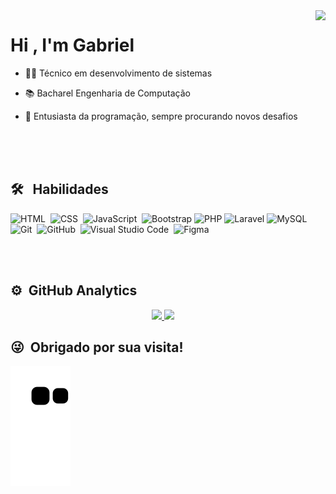 
<img align="right"  height="550em" src="https://user-images.githubusercontent.com/85001629/236582252-12189a05-f4fe-45c6-8d3e-d2aeb8efd628.png"/>
<h1 align="left">Hi , I'm Gabriel</h1>



- 👨‍🎓 Técnico em desenvolvimento de sistemas

- 📚 Bacharel Engenharia de Computação

- 💬 Entusiasta da programação, sempre procurando novos desafios

<br><br><br>

## 🛠 &nbsp; Habilidades

![HTML](https://img.shields.io/badge/-HTML-05122A?style=flat&logo=HTML5)&nbsp;
![CSS](https://img.shields.io/badge/-CSS-05122A?style=flat&logo=CSS3&logoColor=1572B6)&nbsp;
![JavaScript](https://img.shields.io/badge/-JavaScript-05122A?style=flat&logo=javascript)&nbsp;
![Bootstrap](https://img.shields.io/badge/-Bootstrap-05122A?style=flat&logo=bootstrap)
![PHP](https://img.shields.io/badge/-PHP-05122A?style=flat&logo=php&logoColor=white)
![Laravel](https://img.shields.io/badge/-Laravel-05122A?style=flat&logo=laravel&logoColor=white)
![MySQL](https://img.shields.io/badge/-MySQL-05122A?style=flat&logo=mysql&logoColor=white)
![Git](https://img.shields.io/badge/-Git-05122A?style=flat&logo=git)&nbsp;
![GitHub](https://img.shields.io/badge/-GitHub-05122A?style=flat&logo=github)&nbsp;
![Visual Studio Code](https://img.shields.io/badge/-Visual%20Studio%20Code-05122A?style=flat&logo=visual-studio-code&logoColor=007ACC)&nbsp;
![Figma](https://img.shields.io/badge/-Figma-05122A?style=flat&logo=figma&logoColor=white)

<br><br>

## ⚙️ &nbsp;GitHub Analytics

<p align="center">
<a href="https://github.com/Gabrielhyds">
  <img height="180em" src="https://github-readme-stats-eight-theta.vercel.app/api?username=Gabrielhyds&show_icons=true&theme=vision-friendly-dark&include_all_commits=true&count_private=true"/>
  <img height="180em" src="https://github-readme-stats-eight-theta.vercel.app/api/top-langs/?username=Gabrielhyds&layout=compact&langs_count=8&theme=vision-friendly-dark"/>
</a>
</p>


## 😜 &nbsp;Obrigado por sua visita!
	
![Snake animation](https://github.com/Gabrielhyds/Gabrielhyds/blob/output/github-contribution-grid-snake.svg)
 
